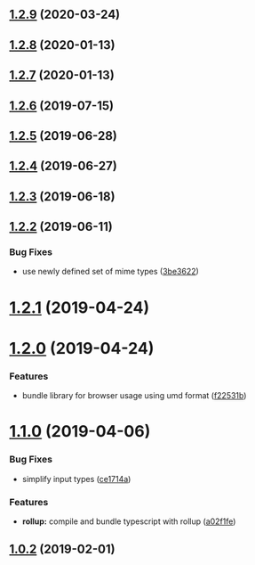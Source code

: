 ## [1.2.9](https://github.com/pascaliske/mime-types/compare/v1.2.8...v1.2.9) (2020-03-24)



## [1.2.8](https://github.com/pascaliske/mime-types/compare/v1.2.7...v1.2.8) (2020-01-13)



## [1.2.7](https://github.com/pascaliske/mime-types/compare/v1.2.6...v1.2.7) (2020-01-13)



## [1.2.6](https://github.com/pascaliske/mime-types/compare/v1.2.5...v1.2.6) (2019-07-15)



## [1.2.5](https://github.com/pascaliske/mime-types/compare/v1.2.4...v1.2.5) (2019-06-28)



## [1.2.4](https://github.com/pascaliske/mime-types/compare/v1.2.3...v1.2.4) (2019-06-27)



## [1.2.3](https://github.com/pascaliske/mime-types/compare/v1.2.2...v1.2.3) (2019-06-18)



## [1.2.2](https://github.com/pascaliske/mime-types/compare/v1.2.1...v1.2.2) (2019-06-11)


### Bug Fixes

* use newly defined set of mime types ([3be3622](https://github.com/pascaliske/mime-types/commit/3be3622))



# [1.2.1](https://github.com/pascaliske/mime-types/compare/v1.2.0...v1.2.1) (2019-04-24)



# [1.2.0](https://github.com/pascaliske/mime-types/compare/v1.1.0...v1.2.0) (2019-04-24)


### Features

* bundle library for browser usage using umd format ([f22531b](https://github.com/pascaliske/mime-types/commit/f22531b))



# [1.1.0](https://github.com/pascaliske/mime-types/compare/v1.0.2...v1.1.0) (2019-04-06)


### Bug Fixes

* simplify input types ([ce1714a](https://github.com/pascaliske/mime-types/commit/ce1714a))


### Features

* **rollup:** compile and bundle typescript with rollup ([a02f1fe](https://github.com/pascaliske/mime-types/commit/a02f1fe))



## [1.0.2](https://github.com/pascaliske/mime-types/compare/v1.0.1...v1.0.2) (2019-02-01)




